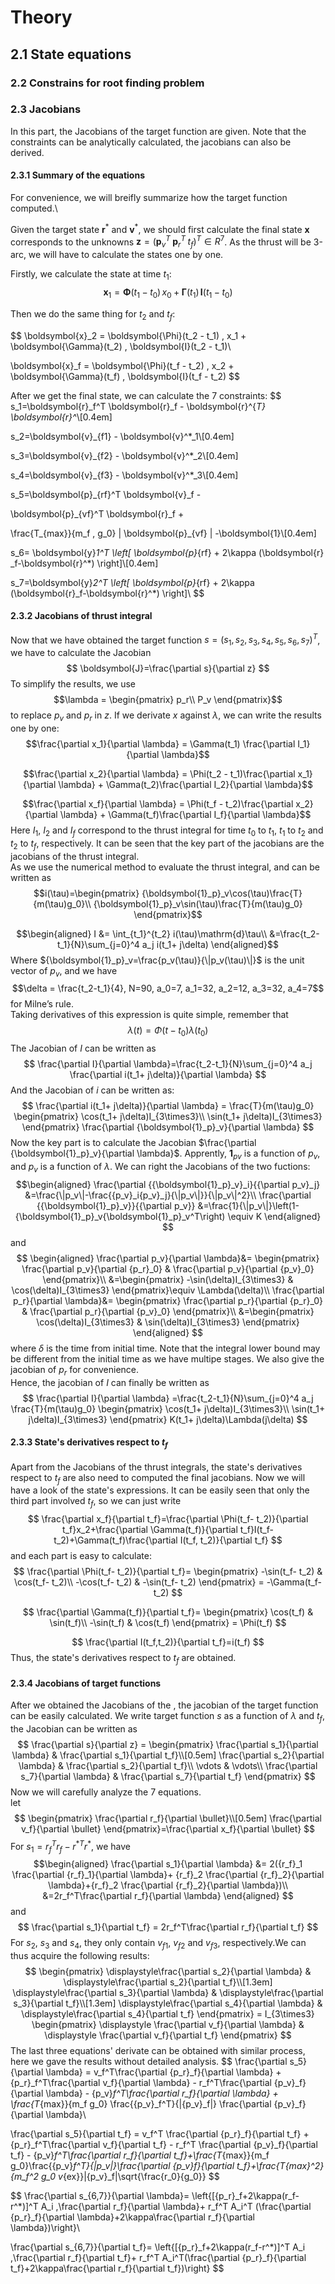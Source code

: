 # Theory

## 2.1 State equations

### 2.2 Constrains for root finding problem

### 2.3 Jacobians

In this part, the Jacobians of the target function are given. Note that the constraints can be analytically calculated, the jacobians can also be derived.

#### 2.3.1 Summary of the equations

For convenience, we will breifly summarize how the target function computed.\

Given the target state $\boldsymbol{r}^*$ and $\boldsymbol{v}^*$, we should first calculate the final state $\boldsymbol{x}$ corresponds to the unknowns $\boldsymbol{z} = (\boldsymbol{p}_v^T \; \boldsymbol{p}_r^T \; t_f)^T \in R^7$. As the thrust will be 3-arc, we will have to calculate the states one by one.

Firstly, we calculate the state at time $t_1$:
$$
\boldsymbol{x}_1 =
\boldsymbol{\Phi}(t_1 - t_0) \, x_0 +
\boldsymbol{\Gamma}(t_1) \, \boldsymbol{I}(t_1 - t_0)
$$

Then we do the same thing for $t_2$ and $t_f$:

$$
\boldsymbol{x}_2 =
\boldsymbol{\Phi}(t_2 - t_1) \, x_1 +
\boldsymbol{\Gamma}(t_2) \, \boldsymbol{I}(t_2 - t_1)\\

\boldsymbol{x}_f =
\boldsymbol{\Phi}(t_f - t_2) \, x_2 +
\boldsymbol{\Gamma}(t_f) \, \boldsymbol{I}(t_f - t_2)
$$

After we get the final state, we can calculate the 7 constraints:
$$
s_1=\boldsymbol{r}_f^T \boldsymbol{r}_f -
\boldsymbol{r}^{*T} \boldsymbol{r}^*\\[0.4em]

s_2=\boldsymbol{v}_{f1} - \boldsymbol{v}^*_1\\[0.4em]

s_3=\boldsymbol{v}_{f2} - \boldsymbol{v}^*_2\\[0.4em]

s_4=\boldsymbol{v}_{f3} - \boldsymbol{v}^*_3\\[0.4em]

s_5=\boldsymbol{p}_{rf}^T  \boldsymbol{v}_f -

\boldsymbol{p}_{vf}^T \boldsymbol{r}_f +

\frac{T_{max}}{m_f \, g_0} \| \boldsymbol{p}_{vf} \| -\boldsymbol{1}\\[0.4em]

s_6= \boldsymbol{y}_1^T \left[ \boldsymbol{p}_{rf} +
2\kappa (\boldsymbol{r}
_f-\boldsymbol{r}^*) \right]\\[0.4em]

s_7=\boldsymbol{y}_2^T \left[ \boldsymbol{p}_{rf} +
2\kappa (\boldsymbol{r}_f-\boldsymbol{r}^*) \right]\\
$$

#### **2.3.2 Jacobians of thrust integral**

Now that we have obtained the target function $s=(s_1, s_2, s_3, s_4, s_5, s_6, s_7)^T$, we have to calculate the Jacobian
$$
\boldsymbol{J}=\frac{\partial s}{\partial z}
$$
To simplify the results, we use
$$\lambda = \begin{pmatrix}
p_r\\
P_v
\end{pmatrix}$$
to replace $p_v$ and $p_r$ in  $z$.
If we derivate $x$ against $\lambda$, we can write the results one by one:
$$\frac{\partial x_1}{\partial \lambda} = \Gamma(t_1)
\frac{\partial I_1}{\partial \lambda}$$

$$\frac{\partial x_2}{\partial \lambda} = \Phi(t_2 - t_1)\frac{\partial x_1}{\partial \lambda} +
\Gamma(t_2)\frac{\partial I_2}{\partial \lambda}$$

$$\frac{\partial x_f}{\partial \lambda} = \Phi(t_f - t_2)\frac{\partial x_2}{\partial \lambda} +
\Gamma(t_f)\frac{\partial I_f}{\partial \lambda}$$
Here $I_1$, $I_2$ and $I_f$ correspond to the thrust integral for time $t_0$ to $t_1$, $t_1$ to $t_2$ and $t_2$ to $t_f$, respectively.
It can be seen that the key part of the jacobians are the jacobians of the thrust integral.</br>
As we use the numerical method to evaluate the thrust integral, and can be written as
$$i(\tau)=\begin{pmatrix}
{\boldsymbol{1}_p}_v\cos(\tau)\frac{T}{m(\tau)g_0}\\
{\boldsymbol{1}_p}_v\sin(\tau)\frac{T}{m(\tau)g_0}
\end{pmatrix}$$

$$\begin{aligned}
I &= \int_{t_1}^{t_2} i(\tau)\mathrm{d}\tau\\
&=\frac{t_2-t_1}{N}\sum_{j=0}^4 a_j i(t_1+ j\delta)
\end{aligned}$$
Where ${\boldsymbol{1}_p}_v=\frac{p_v(\tau)}{\|p_v(\tau)\|}$ is the unit vector of $p_v$, and we have
$$\delta = \frac{t_2-t_1}{4}, N=90, a_0=7, a_1=32, a_2=12, a_3=32, a_4=7$$
for Milne’s rule.</br>
Taking derivatives of this expression is quite simple, remember that
$$\lambda(t)=\Phi(t-t_0)\lambda(t_0)$$
The Jacobian of $I$ can be written as
$$
\frac{\partial I}{\partial \lambda}=\frac{t_2-t_1}{N}\sum_{j=0}^4 a_j
\frac{\partial i(t_1+ j\delta)}{\partial \lambda}
$$
And the Jacobian of $i$ can be written as:
$$
\frac{\partial i(t_1+ j\delta)}{\partial \lambda} = \frac{T}{m(\tau)g_0}
\begin{pmatrix}
\cos(t_1+ j\delta)I_{3\times3}\\
\sin(t_1+ j\delta)I_{3\times3}
\end{pmatrix}
\frac{\partial {\boldsymbol{1}_p}_v}{\partial \lambda}
$$
Now the key part is to calculate the Jacobian
$\frac{\partial {\boldsymbol{1}_p}_v}{\partial \lambda}$.
Apprently, ${\boldsymbol{1}_p}_v$ is  a function of $p_v$, and $p_v$ is a function of $\lambda$.
We can right the Jacobians of the two fuctions:
$$\begin{aligned}
\frac{\partial {{\boldsymbol{1}_p}_v}_i}{{\partial p_v}_j}
&=\frac{\|p_v\|-\frac{{p_v}_i{p_v}_j}{\|p_v\|}}{\|p_v\|^2}\\
\frac{\partial {{\boldsymbol{1}_p}_v}}{{\partial p_v}}
&=\frac{1}{\|p_v\|}\left(1-{\boldsymbol{1}_p}_v{\boldsymbol{1}_p}_v^T\right)
\equiv K
\end{aligned}
$$
and
$$
\begin{aligned}
\frac{\partial p_v}{\partial \lambda}&=
    \begin{pmatrix}
    \frac{\partial p_v}{\partial {p_r}_0} & \frac{\partial p_v}{\partial {p_v}_0}
    \end{pmatrix}\\
&=\begin{pmatrix}
    -\sin(\delta)I_{3\times3} & \cos(\delta)I_{3\times3}
    \end{pmatrix}\equiv \Lambda(\delta)\\
\frac{\partial p_r}{\partial \lambda}&=
    \begin{pmatrix}
    \frac{\partial p_r}{\partial {p_r}_0} & \frac{\partial p_r}{\partial {p_v}_0}
    \end{pmatrix}\\
&=\begin{pmatrix}
    \cos(\delta)I_{3\times3} & \sin(\delta)I_{3\times3}
    \end{pmatrix}
\end{aligned}
$$
where $\delta$ is the time from initial time. Note that the integral lower bound may be different from the initial time as we have multipe stages.
We also give the jacobian of $p_r$ for convenience.</br>
Hence, the jacobian of $I$ can finally be written as
$$
\frac{\partial I}{\partial \lambda} =\frac{t_2-t_1}{N}\sum_{j=0}^4 a_j
\frac{T}{m(\tau)g_0}
    \begin{pmatrix}
    \cos(t_1+ j\delta)I_{3\times3}\\
    \sin(t_1+ j\delta)I_{3\times3}
    \end{pmatrix}
K(t_1+ j\delta)\Lambda(j\delta)
$$

#### **2.3.3 State's derivatives respect to $t_f$**

Apart from the Jacobians of the thrust integrals, the state's derivatives respect to $t_f$ are also need to computed the final jacobians. Now we will have a look of the state's expressions.
It can be easily seen that only the third part involved $t_f$, so we can just write
$$
\frac{\partial x_f}{\partial t_f}=\frac{\partial \Phi(t_f- t_2)}{\partial t_f}x_2+\frac{\partial \Gamma(t_f)}{\partial t_f}I(t_f-t_2)+\Gamma(t_f)\frac{\partial I(t_f, t_2)}{\partial t_f}
$$
and each part is easy to calculate:
$$
\frac{\partial \Phi(t_f- t_2)}{\partial t_f}=
\begin{pmatrix}
-\sin(t_f- t_2) & \cos(t_f- t_2)\\
-\cos(t_f- t_2) & -\sin(t_f- t_2)
\end{pmatrix}
= -\Gamma(t_f- t_2)
$$

$$
\frac{\partial \Gamma(t_f)}{\partial t_f}=
\begin{pmatrix}
\cos(t_f) & \sin(t_f)\\
-\sin(t_f) & \cos(t_f)
\end{pmatrix}
= \Phi(t_f)
$$

$$
\frac{\partial I(t_f,t_2)}{\partial t_f}=i(t_f)
$$
Thus, the state's derivatives respect to $t_f$ are obtained.

#### **2.3.4 Jacobians of target functions**

After we obtained the Jacobians of the , the jacobian of the target function can be easily calculated.
We write target function $s$ as a function of $\lambda$ and $t_f$, the Jacobian can be written as
$$
\frac{\partial s}{\partial z} =
\begin{pmatrix}
\frac{\partial s_1}{\partial \lambda} & \frac{\partial s_1}{\partial t_f}\\[0.5em]
\frac{\partial s_2}{\partial \lambda} & \frac{\partial s_2}{\partial t_f}\\
\vdots & \vdots\\
\frac{\partial s_7}{\partial \lambda} & \frac{\partial s_7}{\partial t_f}
\end{pmatrix}
$$
Now we will carefully analyze the 7 equations.</br>
let
$$
\begin{pmatrix}
\frac{\partial r_f}{\partial \bullet}\\[0.5em]
\frac{\partial v_f}{\partial \bullet}
\end{pmatrix}=\frac{\partial x_f}{\partial \bullet}
$$
For $s_1 = r_f^T r_f - {r^*}^Tr^*$, we have
$$\begin{aligned}
\frac{\partial s_1}{\partial \lambda} &= 2({r_f}_1 \frac{\partial {r_f}_1}{\partial \lambda}+
{r_f}_2 \frac{\partial {r_f}_2}{\partial \lambda}+{r_f}_2 \frac{\partial {r_f}_2}{\partial \lambda})\\
&=2r_f^T\frac{\partial r_f}{\partial \lambda}
\end{aligned}
$$
and
$$
\frac{\partial s_1}{\partial t_f} = 2r_f^T\frac{\partial r_f}{\partial t_f}
$$
For $s_2$, $s_3$ and $s_4$, they only contain ${v_f}_1$, ${v_f}_2$ and ${v_f}_3$, respectively.We can thus acquire the following results:
$$
\begin{pmatrix}
\displaystyle\frac{\partial s_2}{\partial \lambda}
& \displaystyle\frac{\partial s_2}{\partial t_f}\\[1.3em]
\displaystyle\frac{\partial s_3}{\partial \lambda}
& \displaystyle\frac{\partial s_3}{\partial t_f}\\[1.3em]
\displaystyle\frac{\partial s_4}{\partial \lambda}
& \displaystyle\frac{\partial s_4}{\partial t_f}
\end{pmatrix} =
I_{3\times3}
\begin{pmatrix}
\displaystyle
\frac{\partial v_f}{\partial \lambda} &
\displaystyle
\frac{\partial v_f}{\partial t_f}
\end{pmatrix}
$$
The last three equations' derivate can be obtained with similar process, here we gave the results without detailed analysis.
$$
\frac{\partial s_5}{\partial \lambda} =
v_f^T\frac{\partial {p_r}_f}{\partial \lambda} + {p_r}_f^T\frac{\partial v_f}{\partial \lambda} - r_f^T\frac{\partial {p_v}_f}{\partial \lambda} - {p_v}_f^T\frac{\partial r_f}{\partial \lambda} +
\frac{T_{max}}{m_f g_0} \frac{{p_v}_f^T}{\|{p_v}_f\|} \frac{\partial {p_v}_f}{\partial \lambda}\\

\frac{\partial s_5}{\partial t_f} =
v_f^T \frac{\partial {p_r}_f}{\partial t_f} + {p_r}_f^T\frac{\partial v_f}{\partial t_f} -
r_f^T \frac{\partial {p_v}_f}{\partial t_f} - {p_v}_f^T\frac{\partial r_f}{\partial t_f}+\frac{T_{max}}{m_f g_0}\frac{{p_v}_f^T}{\|p_v\|}\frac{\partial {p_v}_f}{\partial t_f}+\frac{T_{max}^2}{m_f^2 g_0 v_{ex}}\|{p_v}_f\|\sqrt{\frac{r_0}{g_0}}
$$

$$
\frac{\partial s_{6,7}}{\partial \lambda}=
\left\{[{p_r}_f+2\kappa(r_f-r^*)]^T A_i \,\frac{\partial r_f}{\partial \lambda}+
r_f^T A_i^T (\frac{\partial {p_r}_f}{\partial \lambda}+2\kappa\frac{\partial r_f}{\partial \lambda})\right\}\\

\frac{\partial s_{6,7}}{\partial t_f}=
\left\{[{p_r}_f+2\kappa(r_f-r^*)]^T A_i \,\frac{\partial r_f}{\partial t_f}+
r_f^T A_i^T(\frac{\partial {p_r}_f}{\partial t_f}+2\kappa\frac{\partial r_f}{\partial t_f})\right\}
$$
